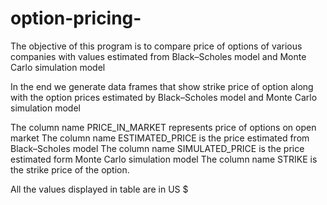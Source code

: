 # option-pricing-
The objective of this program is to compare price of options of various companies 
with values estimated from Black–Scholes model and Monte Carlo simulation model 

In the end we generate data frames that show strike price of option along 
with the option prices estimated by Black–Scholes model and Monte Carlo simulation model

The column name PRICE_IN_MARKET represents price of options on open market 
The column name ESTIMATED_PRICE is the price estimated from Black–Scholes model
The column name SIMULATED_PRICE is the price estimated form Monte Carlo simulation model
The column name STRIKE is the strike price of the option. 

All the values displayed in table are in US $ 
